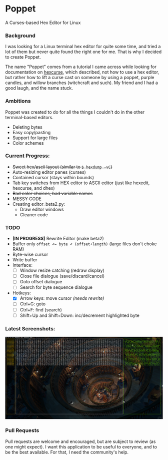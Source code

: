 # Poppet
A Curses-based Hex Editor for Linux

### Background
I was looking for a Linux terminal hex editor for quite some time, and tried a lot of them but never quite found the right one for me. That is why I decided to create Poppet.

The name "Poppet" comes from a tutorial I came across while looking for documentation on [hexcurse](https://github.com/LonnyGomes/hexcurse), which described, not how to use a hex editor, but rather how to lift a curse cast on someone by using a poppet, purple candles, and willow branches (witchcraft and such). My friend and I had a good laugh, and the name stuck.

### Ambitions
Poppet was created to do for all the things I couldn't do in the other terminal-based editors.
- Deleting bytes
- Easy copy/pasting
- Support for large files
- Color schemes

### Current Progress:
- ~~Sweet hex/ascii layout (similar to `$ hexdump -vC`)~~
- Auto-resizing editor panes (curses)
- Contained cursor (stays within bounds)
- Tab key switches from HEX editor to ASCII editor (just like hexedit, hexcurse, and dhex)
- ~~Bad color choices, bad variable names~~
- ~~MESSY CODE~~
- Creating editor_beta2.py:
	- Draw editor windows
	- Cleaner code

### TODO
- **[IN PROGRESS]** Rewrite Editor (make beta2)
- Buffer only `offset <= byte < (offset+length)` (large files don't choke RAM)
- Byte-wise cursor
- Write buffer
- Interface:
	- [ ] Window resize catching (redraw display)
	- [ ] Close file dialogue (save/discard/cancel)
	- [ ] Goto offset dialogue
	- [ ] Search for byte sequence dialogue
- Hotkeys:
	- [x] Arrow keys: move cursor *(needs rewrite)*
	- [ ] Ctrl+G: goto
	- [ ] Ctrl+F: find (search)
	- [ ] Shift+Up and Shift+Down: inc/decrement highlighted byte

### Latest Screenshots:
![screenshot](https://raw.githubusercontent.com/Kagami95/Poppet/master/latest_screenshot.png)

### Pull Requests
Pull requests are welcome and encouraged, but are subject to review (as one might expect). I want this application to be useful to everyone, and to be the best available. For that, I need the community's  help.
